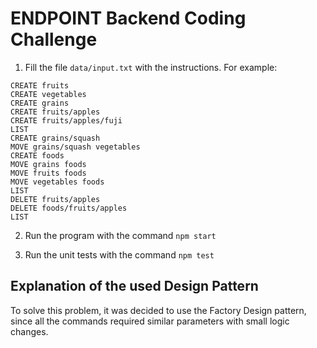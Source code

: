 # ENDPOINT Backend Coding Challenge

1. Fill the file `data/input.txt` with the instructions. For example:
```
CREATE fruits
CREATE vegetables
CREATE grains
CREATE fruits/apples
CREATE fruits/apples/fuji
LIST
CREATE grains/squash
MOVE grains/squash vegetables
CREATE foods
MOVE grains foods
MOVE fruits foods
MOVE vegetables foods
LIST
DELETE fruits/apples
DELETE foods/fruits/apples
LIST
```

2. Run the program with the command `npm start`

3. Run the unit tests with the command `npm test`

## Explanation of the used Design Pattern
To solve this problem, it was decided to use the Factory Design pattern, since all the commands required similar parameters with small logic changes.